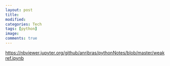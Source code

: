 ```yaml
---
layout: post
title:
modified:
categories: Tech
tags: [python]
image:
comments: true
---
```


<https://nbviewer.jupyter.org/github/anribras/pythonNotes/blob/master/weakref.ipynb>

